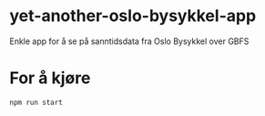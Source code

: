 # yet-another-oslo-bysykkel-app
Enkle app for å se på sanntidsdata fra Oslo Bysykkel over GBFS

# For å kjøre
```npm run start```